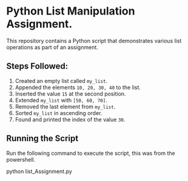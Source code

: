 # Python List Manipulation Assignment.

This repository contains a Python script that demonstrates various list operations as part of an assignment.

## Steps Followed:
1. Created an empty list called `my_list`.
2. Appended the elements `10, 20, 30, 40` to the list.
3. Inserted the value `15` at the second position.
4. Extended `my_list` with `[50, 60, 70]`.
5. Removed the last element from `my_list`.
6. Sorted `my_list` in ascending order.
7. Found and printed the index of the value `30`.

## Running the Script
Run the following command to execute the script, this was from the powershell.

python list_Assignment.py
